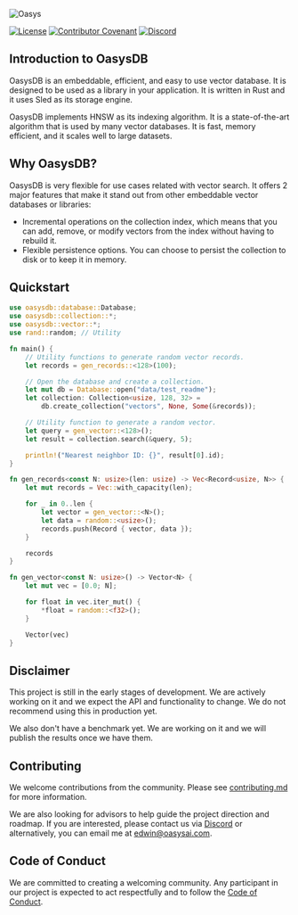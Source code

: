 ![Oasys](https://i.postimg.cc/GtwK53vF/banner.png)

[![License](https://img.shields.io/badge/License-Apache_2.0-blue.svg?style=for-the-badge)](https://opensource.org/licenses/Apache-2.0)
[![Contributor Covenant](https://img.shields.io/badge/Contributor%20Covenant-2.1-4baaaa.svg?style=for-the-badge)](/docs/code_of_conduct.md)
[![Discord](https://img.shields.io/discord/1182432298382131200?logo=discord&logoColor=%23ffffff&label=Discord&style=for-the-badge)](https://discord.gg/bDhQrkqNP4)

## Introduction to OasysDB

OasysDB is an embeddable, efficient, and easy to use vector database. It is designed to be used as a library in your application. It is written in Rust and it uses Sled as its storage engine.

OasysDB implements HNSW as its indexing algorithm. It is a state-of-the-art algorithm that is used by many vector databases. It is fast, memory efficient, and it scales well to large datasets.

## Why OasysDB?

OasysDB is very flexible for use cases related with vector search. It offers 2 major features that make it stand out from other embeddable vector databases or libraries:

- Incremental operations on the collection index, which means that you can add, remove, or modify vectors from the index without having to rebuild it.
- Flexible persistence options. You can choose to persist the collection to disk or to keep it in memory.

## Quickstart

```rust
use oasysdb::database::Database;
use oasysdb::collection::*;
use oasysdb::vector::*;
use rand::random; // Utility

fn main() {
    // Utility functions to generate random vector records.
    let records = gen_records::<128>(100);

    // Open the database and create a collection.
    let mut db = Database::open("data/test_readme");
    let collection: Collection<usize, 128, 32> =
        db.create_collection("vectors", None, Some(&records));

    // Utility function to generate a random vector.
    let query = gen_vector::<128>();
    let result = collection.search(&query, 5);

    println!("Nearest neighbor ID: {}", result[0].id);
}

fn gen_records<const N: usize>(len: usize) -> Vec<Record<usize, N>> {
    let mut records = Vec::with_capacity(len);

    for _ in 0..len {
        let vector = gen_vector::<N>();
        let data = random::<usize>();
        records.push(Record { vector, data });
    }

    records
}

fn gen_vector<const N: usize>() -> Vector<N> {
    let mut vec = [0.0; N];

    for float in vec.iter_mut() {
        *float = random::<f32>();
    }

    Vector(vec)
}
```

## Disclaimer

This project is still in the early stages of development. We are actively working on it and we expect the API and functionality to change. We do not recommend using this in production yet.

We also don't have a benchmark yet. We are working on it and we will publish the results once we have them.

## Contributing

We welcome contributions from the community. Please see [contributing.md](/docs/contributing.md) for more information.

We are also looking for advisors to help guide the project direction and roadmap. If you are interested, please contact us via [Discord](https://discord.gg/bDhQrkqNP4) or alternatively, you can email me at edwin@oasysai.com.

## Code of Conduct

We are committed to creating a welcoming community. Any participant in our project is expected to act respectfully and to follow the [Code of Conduct](/docs/code_of_conduct.md).
